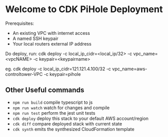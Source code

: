 # Welcome to CDK PiHole Deployment

Prerequisites:
* An existing VPC with internet access
* A named SSH keypair
* Your local routers external IP address 

Do deploy, run:
cdk deploy -c local_ip_cidr=\<local_ip/32\> -c vpc_name=\<vpcNAME\> -c keypair=\<keypairname\>

eg.
cdk deploy -c local_ip_cidr=121.121.4.100/32 -c vpc_name=aws-controltower-VPC -c keypair=pihole

## Other Useful commands

* `npm run build`   compile typescript to js
* `npm run watch`   watch for changes and compile
* `npm run test`    perform the jest unit tests
* `cdk deploy`      deploy this stack to your default AWS account/region
* `cdk diff`        compare deployed stack with current state
* `cdk synth`       emits the synthesized CloudFormation template
